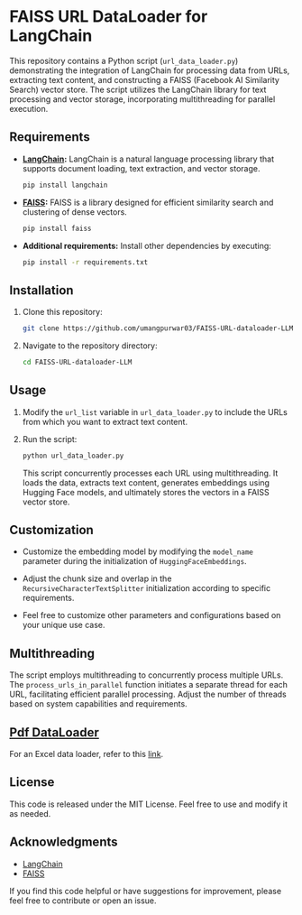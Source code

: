 # FAISS URL DataLoader for LangChain

This repository contains a Python script (`url_data_loader.py`) demonstrating the integration of LangChain for processing data from URLs, extracting text content, and constructing a FAISS (Facebook AI Similarity Search) vector store. The script utilizes the LangChain library for text processing and vector storage, incorporating multithreading for parallel execution.

## Requirements

- **[LangChain](https://github.com/langchain-ai):** LangChain is a natural language processing library that supports document loading, text extraction, and vector storage.

  ```bash
  pip install langchain
  ```

- **[FAISS](https://github.com/facebookresearch/faiss):** FAISS is a library designed for efficient similarity search and clustering of dense vectors.

  ```bash
  pip install faiss
  ```

- **Additional requirements:** Install other dependencies by executing:

  ```bash
  pip install -r requirements.txt
  ```

## Installation

1. Clone this repository:

    ```bash
    git clone https://github.com/umangpurwar03/FAISS-URL-dataloader-LLM
    ```

2. Navigate to the repository directory:

    ```bash
    cd FAISS-URL-dataloader-LLM
    ```

## Usage

1. Modify the `url_list` variable in `url_data_loader.py` to include the URLs from which you want to extract text content.

2. Run the script:

    ```bash
    python url_data_loader.py
    ```

    This script concurrently processes each URL using multithreading. It loads the data, extracts text content, generates embeddings using Hugging Face models, and ultimately stores the vectors in a FAISS vector store.

## Customization

- Customize the embedding model by modifying the `model_name` parameter during the initialization of `HuggingFaceEmbeddings`.

- Adjust the chunk size and overlap in the `RecursiveCharacterTextSplitter` initialization according to specific requirements.

- Feel free to customize other parameters and configurations based on your unique use case.

## Multithreading

The script employs multithreading to concurrently process multiple URLs. The `process_urls_in_parallel` function initiates a separate thread for each URL, facilitating efficient parallel processing. Adjust the number of threads based on system capabilities and requirements.

## [Pdf DataLoader](https://github.com/umangpurwar03/FAISS-PDF-dataloader-LLM)

For an Excel data loader, refer to this [link](https://github.com/umangpurwar03/FAISS-PDF-dataloader-LLM).

## License

This code is released under the MIT License. Feel free to use and modify it as needed.

## Acknowledgments

- [LangChain](https://github.com/langchain-ai)
- [FAISS](https://github.com/facebookresearch/faiss)

If you find this code helpful or have suggestions for improvement, please feel free to contribute or open an issue.
